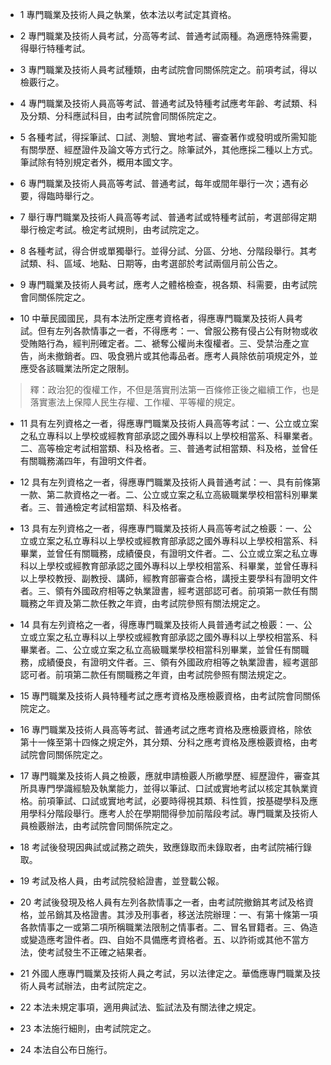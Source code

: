 * 1 專門職業及技術人員之執業，依本法以考試定其資格。

* 2 專門職業及技術人員考試，分高等考試、普通考試兩種。為適應特殊需要，得舉行特種考試。

* 3 專門職業及技術人員考試種類，由考試院會同關係院定之。前項考試，得以檢覈行之。

* 4 專門職業及技術人員高等考試、普通考試及特種考試應考年齡、考試類、科及分類、分科應試科目，由考試院會同關係院定之。

* 5 各種考試，得採筆試、口試、測驗、實地考試、審查著作或發明或所需知能有關學歷、經歷證件及論文等方式行之。除筆試外，其他應採二種以上方式。筆試除有特別規定者外，概用本國文字。

* 6 專門職業及技術人員高等考試、普通考試，每年或間年舉行一次；遇有必要，得臨時舉行之。

* 7 舉行專門職業及技術人員高等考試、普通考試或特種考試前，考選部得定期舉行檢定考試。檢定考試規則，由考試院定之。

* 8 各種考試，得合併或單獨舉行。並得分試、分區、分地、分階段舉行。其考試類、科、區域、地點、日期等，由考選部於考試兩個月前公告之。

* 9 專門職業及技術人員考試，應考人之體格檢查，視各類、科需要，由考試院會同關係院定之。

* 10 中華民國國民，具有本法所定應考資格者，得應專門職業及技術人員考試。但有左列各款情事之一者，不得應考：一、曾服公務有侵占公有財物或收受賄賂行為，經判刑確定者。二、褫奪公權尚未復權者。三、受禁治產之宣告，尚未撤銷者。四、吸食鴉片或其他毒品者。應考人員除依前項規定外，並應受各該職業法所定之限制。

> 釋：政治犯的復權工作，不但是落實刑法第一百條修正後之繼續工作，也是落實憲法上保障人民生存權、工作權、平等權的規定。

* 11 具有左列資格之一者，得應專門職業及技術人員高等考試：一、公立或立案之私立專科以上學校或經教育部承認之國外專科以上學校相當系、科畢業者。二、高等檢定考試相當類、科及格者。三、普通考試相當類、科及格，並曾任有關職務滿四年，有證明文件者。

* 12 具有左列資格之一者，得應專門職業及技術人員普通考試：一、具有前條第一款、第二款資格之一者。二、公立或立案之私立高級職業學校相當科別畢業者。三、普通檢定考試相當類、科及格者。

* 13 具有左列資格之一者，得應專門職業及技術人員高等考試之檢覈：一、公立或立案之私立專科以上學校或經教育部承認之國外專科以上學校相當系、科畢業，並曾任有關職務，成績優良，有證明文件者。二、公立或立案之私立專科以上學校或經教育部承認之國外專科以上學校相當系、科畢業，並曾任專科以上學校教授、副教授、講師，經教育部審查合格，講授主要學科有證明文件者。三、領有外國政府相等之執業證書，經考選部認可者。前項第一款任有關職務之年資及第二款任教之年資，由考試院參照有關法規定之。

* 14 具有左列資格之一者，得應專門職業及技術人員普通考試之檢覈：一、公立或立案之私立專科以上學校或經教育部承認之國外專科以上學校相當系、科畢業者。二、公立或立案之私立高級職業學校相當科別畢業，並曾任有關職務，成績優良，有證明文件者。三、領有外國政府相等之執業證書，經考選部認可者。前項第二款任有關職務之年資，由考試院參照有關法規定之。

* 15 專門職業及技術人員特種考試之應考資格及應檢覈資格，由考試院會同關係院定之。

* 16 專門職業及技術人員高等考試、普通考試之應考資格及應檢覈資格，除依第十一條至第十四條之規定外，其分類、分科之應考資格及應檢覈資格，由考試院會同關係院定之。

* 17 專門職業及技術人員之檢覈，應就申請檢覈人所繳學歷、經歷證件，審查其所具專門學識經驗及執業能力，並得以筆試、口試或實地考試以核定其執業資格。前項筆試、口試或實地考試，必要時得視其類、科性質，按基礎學科及應用學科分階段舉行。應考人於在學期間得參加前階段考試。專門職業及技術人員檢覈辦法，由考試院會同關係院定之。

* 18 考試後發現因典試或試務之疏失，致應錄取而未錄取者，由考試院補行錄取。

* 19 考試及格人員，由考試院發給證書，並登載公報。

* 20 考試後發現及格人員有左列各款情事之一者，由考試院撤銷其考試及格資格，並吊銷其及格證書。其涉及刑事者，移送法院辦理：一、有第十條第一項各款情事之一或第二項所稱職業法限制之情事者。二、冒名冒籍者。三、偽造或變造應考證件者。四、自始不具備應考資格者。五、以詐術或其他不當方法，使考試發生不正確之結果者。

* 21 外國人應專門職業及技術人員之考試，另以法律定之。華僑應專門職業及技術人員考試辦法，由考試院定之。

* 22 本法未規定事項，適用典試法、監試法及有關法律之規定。

* 23 本法施行細則，由考試院定之。

* 24 本法自公布日施行。

